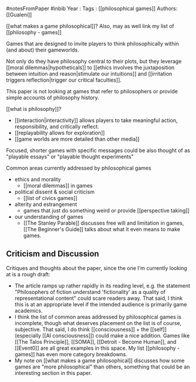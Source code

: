 #notesFromPaper #inbib 
Year   :
Tags   : [[philosophical games]]
Authors: [[Gualeni]]

[[what makes a game philosophical]]? Also, may as well link my list of [[philosophy - games]]

Games that are designed to invite players to think philosophically within (and about) their gameworlds.

Not only do they have philosophy central to their plots, but they leverage [[moral dilemmas|hypotheticals]] to [[ethics involves the juxtaposition between intuition and reason|stimulate our intuitions]] and [[irritation triggers reflection|trigger our critical faculties]].

This paper is not looking at games that refer to philosophers or provide simple accounts of philosophy history.

[[what is philosophy]]?

 - [[interaction|interactivity]] allows players to take meaningful action, responsibility, and critically reflect.
 - [[replayability allows for exploration]]
 - [[game worlds are more detailed than other media]]

Focused, shorter games with specific messages could be also thought of as "playable essays" or "playable thought experiments"

Common areas currently addressed by philosophical games

 - ethics and morality
   - [[moral dilemmas]] in games
 - political dissent & social criticism
   - [[list of civics games]]
 - alterity and estrangement
   - games that just do something weird or provide [[perspective taking]]
 - our understanding of games
   - [[The Stanley Parable]] discusses free will and limitation in games, [[The Beginner's Guide]] talks about what it even means to make games. 

Criticism and Discussion
------------------------

Critiques and thoughts about the paper, since the one I'm currently looking at is a rough draft:

 - The article ramps up rather rapidly in its reading level, e.g. the statement "Philosophers of fiction understand 'fictionality' as a quality of representational content" could scare readers away. That said, I think this is at an appropriate level if the intended audience is primarily game academics.
 - I think the list of common areas addressed by philosophical games is incomplete, though what deserves placement on the list is of course, subjective. That said, I do think [[consciousness]] + the [[self]] (especially [[AI consciousness]]) could make a nice addition. Games like [[The Talos Principle]], [[SOMA]], [[Detroit - Become Human]], and [[Event0]] are all great examples in this space. My list [[philosophy - games]] has even more category breakdowns.
 - My note on [[what makes a game philosophical]] discusses how some games are "more philosophical" than others, something that could be an interesting section in this paper.
